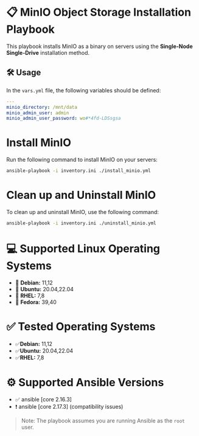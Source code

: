 # 📋 MinIO Object Storage Installation Playbook

This playbook installs MinIO as a binary on servers using the **Single-Node Single-Drive** installation method.

## 🛠️ Usage

In the `vars.yml` file, the following variables should be defined:

```yml
---
minio_directory: /mnt/data
minio_admin_user: admin
minio_admin_user_password: wo#*4fd-LDSsgsa
```
# Install MinIO
Run the following command to install MinIO on your servers:
```bash
ansible-playbook -i inventory.ini ./install_minio.yml
```
# Clean up and Uninstall MinIO
To clean up and uninstall MinIO, use the following command:
```bash
ansible-playbook -i inventory.ini ./uninstall_minio.yml
```


# 💻 Supported Linux Operating Systems
* 🐧 **Debian:** 11,12
* 🐧 **Ubuntu:** 20.04,22.04
* 🐧 **RHEL:** 7,8
* 🐧 **Fedora:** 39,40

# ✅ Tested Operating Systems

* ✅**Debian:** 11,12
* ✅**Ubuntu:** 20.04,22.04
* ✅**RHEL:** 7,8

# ⚙️ Supported Ansible Versions
* ✅ ansible [core 2.16.3]
* ❗️ ansible [core 2.17.3] (compatibility issues)

> Note: The playbook assumes you are running Ansible as the `root` user.